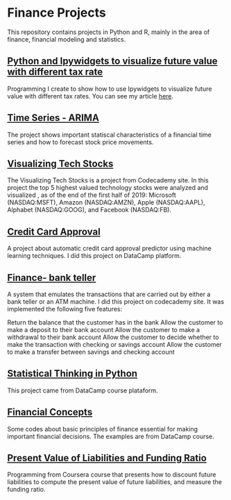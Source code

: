 # Finance Projects
This repository contains projects in Python and R, mainly in the area of finance, financial modeling and statistics.


## [Python and Ipywidgets to visualize future value with different tax rate](https://github.com/ssilvacris/Finance-Projects/blob/master/MEDIUM-002.ipynb)

Programming I create to show how to use Ipywidgets to visualize future value with different tax rates. You can see my article [here](https://bit.ly/352l9mc).

## [Time Series - ARIMA](https://github.com/ssilvacris/Finance-Projects/tree/master/ARIMA)

The project shows important statiscal characteristics of a financial time series and how to forecast stock price movements.


## [Visualizing Tech Stocks](https://github.com/ssilvacris/Finance-Projects/blob/master/visualizing_tech_stocks_1.ipynb) 

The Visualizing Tech Stocks is a project from Codecademy site. In this project the top 5 highest valued technology stocks were analyzed and visualized , as of the end of the first half of 2019: Microsoft (NASDAQ:MSFT), Amazon (NASDAQ:AMZN), Apple (NASDAQ:AAPL), Alphabet (NASDAQ:GOOG), and Facebook (NASDAQ:FB).

## [Credit Card Approval](https://github.com/ssilvacris/Finance-Projects/blob/master/Credit-Card-Approvals.ipynb)

A project about automatic credit card approval predictor using machine learning techniques. I did this project on DataCamp platform.

## [Finance- bank teller](https://github.com/ssilvacris/Finance-Projects/blob/master/bank_teller_Cris.ipynb)

A system that emulates the transactions that are carried out by either a bank teller or an ATM machine.
I did this project on codecademy site. It was implemented the following five features:

Return the balance that the customer has in the bank
Allow the customer to make a deposit to their bank account
Allow the customer to make a withdrawal to their bank account
Allow the customer to decide whether to make the transaction with checking or savings account
Allow the customer to make a transfer between savings and checking account


## [Statistical Thinking in Python](https://github.com/ssilvacris/Finance-Projects/blob/master/Statistical_Python.ipynb)

This project came from DataCamp course plataform.

## [Financial Concepts](https://github.com/ssilvacris/Finance-Projects/blob/master/Financial_Concepts-I.ipynb)

Some codes about basic principles of finance essential for making important financial decisions.
The examples are from DataCamp course.


## [Present Value of Liabilities and Funding Ratio](https://github.com/ssilvacris/Finance-Projects/blob/master/PV_Liabilities.ipynb)

Programming from Coursera course that presents how to discount future liabilities to compute the present value of future liabilities, and measure the funding ratio.




